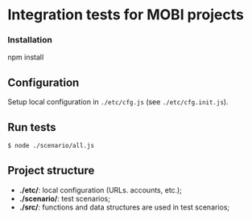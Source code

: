 # Integration tests for MOBI projects

### Installation

  npm install



## Configuration 

Setup local configuration in `./etc/cfg.js` (see `./etc/cfg.init.js`).



## Run tests

```bash
$ node ./scenario/all.js
```



## Project structure

* **./etc/**: local configuration (URLs. accounts, etc.);
* **./scenario/**: test scenarios;
* **./src/**: functions and data structures are used in test scenarios;